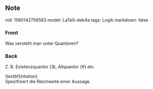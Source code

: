 ## Note
nid: 1580142756583
model: LaTeX-deb4a
tags: Logik
markdown: false

### Front
Was versteht man unter Quantoren?

### Back
Z. B. Existenzquantor $(\exists)$, Allquantor $(\forall)$ etc.<div>
</div><div>\textbf{Intution}</div><div>
</div><div>Spezifiziert die Reichweite einer Aussage.</div>
